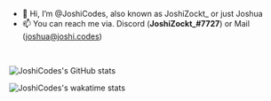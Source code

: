 - 👋 Hi, I’m @JoshiCodes, also known as JoshiZockt_ or just Joshua
- 📫 You can reach me via. Discord (<b>JoshiZockt_#7727</b>) or Mail (joshua@joshi.codes)

<br>

![JoshiCodes's GitHub stats](https://github-readme-stats-git-masterrstaa-rickstaa.vercel.app/api?username=joshicodes&show_icons=true&count_private=true&theme=dracula)


![JoshiCodes's wakatime stats](https://github-readme-stats-git-masterrstaa-rickstaa.vercel.app/api/wakatime?username=joshizockt_&theme=dracula)
